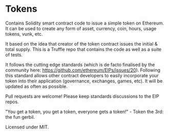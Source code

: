 # Tokens

Contains Solidity smart contract code to issue a simple token on Ethereum. It can be used to create any form of asset, currency, coin, hours, usage tokens, vunk, etc.  

It based on the idea that creator of the token contract issues the initial & total supply. This is a Truffle repo that contains the code as well as a suite of tests.  

It follows the cutting edge standards (which is de facto finalised by the community here: https://github.com/ethereum/EIPs/issues/20). Following this standard allows other contract developers to easily incorporate your token into their application (governance, exchanges, games, etc). It will be updated as often as possible.  

Pull requests are welcome! Please keep standards discussions to the EIP repos.

"You get a token, you get a token, everyone gets a token!" - Token the 3rd: the fun gerbil.  

Licensed under MIT.  
